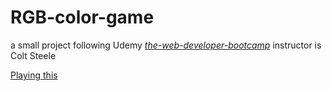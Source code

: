 # RGB-color-game
a small project following Udemy [*the-web-developer-bootcamp*](https://www.udemy.com/the-web-developer-bootcamp/learn/v4/overview)
instructor is Colt Steele

[Playing this](https://hkaiwen.github.io/RGB-color-game/)
